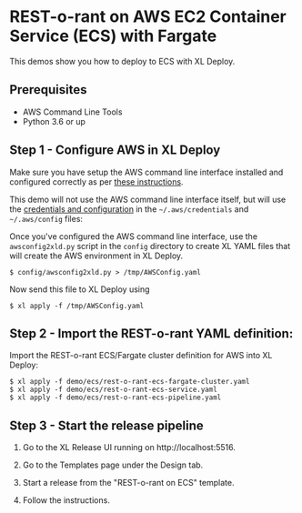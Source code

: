 # REST-o-rant on AWS EC2 Container Service (ECS) with Fargate

This demos show you how to deploy to ECS with XL Deploy.

## Prerequisites
* AWS Command Line Tools
* Python 3.6 or up

## Step 1 - Configure AWS in XL Deploy

Make sure you have setup the AWS command line interface installed and configured correctly as per [these instructions](https://docs.aws.amazon.com/cli/latest/userguide/tutorial-ec2-ubuntu.html#configure-cli).


This demo will not use the AWS command line interface itself, but will use the [credentials and configuration](https://docs.aws.amazon.com/cli/latest/userguide/cli-config-files.html) in the `~/.aws/credentials` and `~/.aws/config` files:


Once you've configured the AWS command line interface, use the `awsconfig2xld.py` script in the `config` directory to create XL YAML files that will create the AWS environment in XL Deploy.

```
$ config/awsconfig2xld.py > /tmp/AWSConfig.yaml
```

Now send this file to XL Deploy using

```
$ xl apply -f /tmp/AWSConfig.yaml
```

## Step 2 - Import the REST-o-rant YAML definition:

Import the REST-o-rant ECS/Fargate cluster definition for AWS into XL Deploy:

```
$ xl apply -f demo/ecs/rest-o-rant-ecs-fargate-cluster.yaml
$ xl apply -f demo/ecs/rest-o-rant-ecs-service.yaml
$ xl apply -f demo/ecs/rest-o-rant-ecs-pipeline.yaml
```

## Step 3 - Start the release pipeline

1. Go to the XL Release UI running on http://localhost:5516.

2. Go to the Templates page under the Design tab.

3. Start a release from the "REST-o-rant on ECS" template.

4. Follow the instructions.

